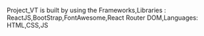 
Project_VT is built by using the Frameworks,Libraries : ReactJS,BootStrap,FontAwesome,React Router DOM,Languages: HTML,CSS,JS
